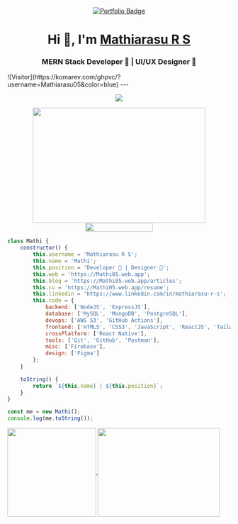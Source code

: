 <!-- Portfolio badge -->
<p align="center">
  <a href="https://mathi.me" target="_blank">
    <img src="https://img.shields.io/badge/My_Portfolio-FF0000?style=for-the-badge&logo=ko-fi&logoColor=white" alt="Portfolio Badge"/>
  </a>
</p>

<!-- Banner Image -->

<h1 align="center">Hi 👋, I'm <a href="https://www.linkedin.com/in/mathiarasu-r-s" target="_blank">Mathiarasu R S</a></h1>

<h3 align="center">MERN Stack Developer 🚀 | UI/UX Designer 🎨 </h3>
![Visitor](https://komarev.com/ghpvc/?username=Mathiarasu05&color=blue)
---

<!--💬GREETINGSTITLE / 🌐WEBSITE: https://github.com/denvercoder1/readme-typing-svg -->
<p align="center">
<img src="https://readme-typing-svg.herokuapp.com?font=Orbitron&size=40&color=%2324A500&height=67&duration=3000&center=true&lines=%F0%9F%85%B6%F0%9F%86%81%F0%9F%85%B4%F0%9F%85%B4%F0%9F%86%83%F0%9F%85%B8%F0%9F%85%BD%F0%9F%85%B6%F0%9F%86%82">



<!--🖼️-->
<p align="center">
<img src="https://media1.giphy.com/media/qgQUggAC3Pfv687qPC/giphy.gif" height="260" width="390">


<img src="https://i.imgur.com/dBaSKWF.gif" height="20" width="55%" align="center">



```javascript
class Mathi {
    constructor() {
        this.username = 'Mathiarasu R S';
        this.name = 'Mathi';
        this.position = 'Developer 🚀 | Designer 🎨';
        this.web = 'https://Mathi05.web.app';
        this.blog = 'https://Mathi05.web.app/articles';
        this.cv = 'https://Mathi05.web.app/resume';
        this.linkedin = 'https://www.linkedin.com/in/mathiarasu-r-s';
        this.code = {
            backend: ['NodeJS', 'ExpressJS'],
            database: ['MySQL', 'MongoDB', 'PostgreSQL'],
            devops: ['AWS S3', 'GitHub Actions'],
            frontend: ['HTML5', 'CSS3', 'JavaScript', 'ReactJS', 'Tailwind CSS', 'Next.js', 'TypeScript'],
            crossPlatform: ['React Native'],
            tools: ['Git', 'GitHub', 'Postman'],
            misc: ['Firebase'],
            design: ['Figma']
        };
    }

    toString() {
        return `${this.name} | ${this.position}`;
    }
}

const me = new Mathi();
console.log(me.toString());

```


<a href="https://Mathi.web.app/">
 <img height=200 align="center" src="https://github-readme-stats.vercel.app/api?username=Mathiarasu05&hide=prs&rank_icon=github&show_icons=true&theme=tokyonight" />
</a>
<a href="https://Mathi.web.app/">
<img height=200 width=275 align="center" src="https://github-readme-stats.vercel.app/api/top-langs/?username=Mathiarasu05&size_weight=0.7&count_weight=0.7&theme=dark#gh-dark-mode-only&exclude_repo=camps,Mathiarasu05.github.io,quadra,itsherotime&layout=compact&card_width=400" />
</a>
